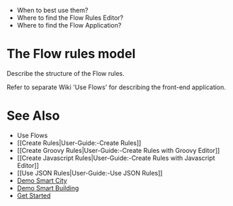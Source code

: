 - When to best use them?
- Where to find the Flow Rules Editor?
- Where to find the Flow Application?

# The Flow rules model

Describe the structure of the Flow rules.

Refer to separate Wiki 'Use Flows' for describing the front-end application.

# See Also

- Use Flows
- [[Create Rules|User-Guide:-Create Rules]]
- [[Create Groovy Rules|User-Guide:-Create Rules with Groovy Editor]]
- [[Create Javascript Rules|User-Guide:-Create Rules with Javascript Editor]]
- [[Use JSON Rules|User-Guide:-Use JSON Rules]]
- [Demo Smart City](Demo-Smart-City)
- [Demo Smart Building](Demo-Smart-Building)
- [Get Started](https://openremote.io/get-started-manager/)